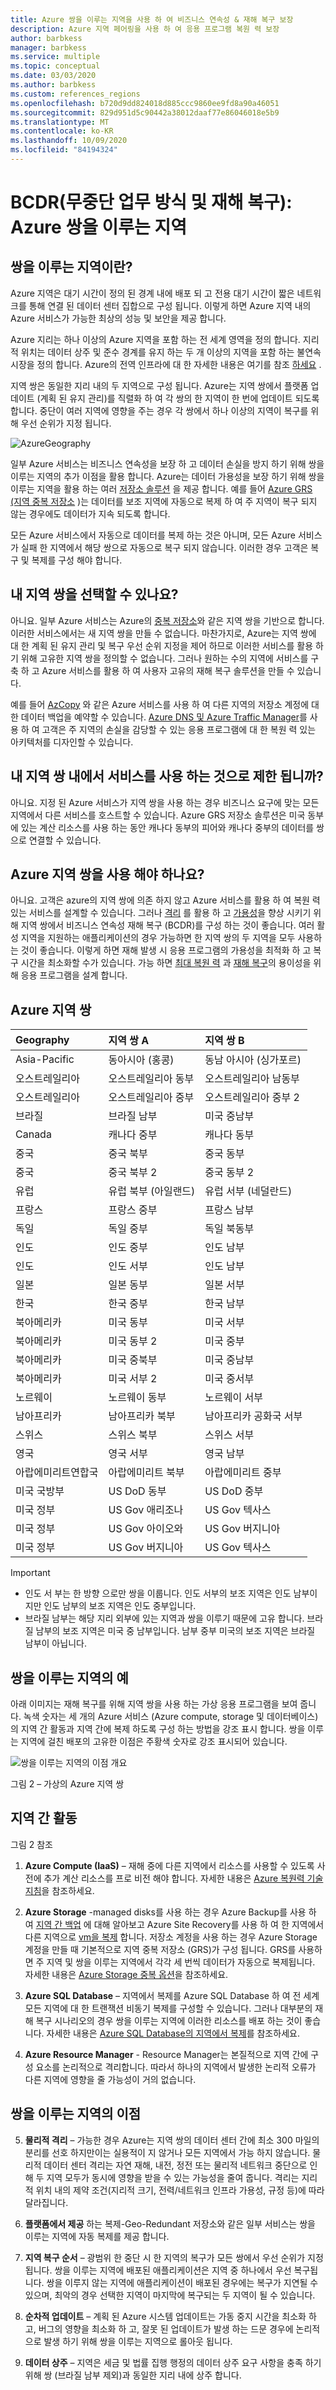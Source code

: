 ```yaml
---
title: Azure 쌍을 이루는 지역을 사용 하 여 비즈니스 연속성 & 재해 복구 보장
description: Azure 지역 페어링을 사용 하 여 응용 프로그램 복원 력 보장
author: barbkess
manager: barbkess
ms.service: multiple
ms.topic: conceptual
ms.date: 03/03/2020
ms.author: barbkess
ms.custom: references_regions
ms.openlocfilehash: b720d9dd824018d885ccc9860ee9fd8a90a46051
ms.sourcegitcommit: 829d951d5c90442a38012daaf77e86046018e5b9
ms.translationtype: MT
ms.contentlocale: ko-KR
ms.lasthandoff: 10/09/2020
ms.locfileid: "84194324"
---
```

# <a name="business-continuity-and-disaster-recovery-bcdr-azure-paired-regions"></a>BCDR(무중단 업무 방식 및 재해 복구): Azure 쌍을 이루는 지역

## <a name="what-are-paired-regions"></a>쌍을 이루는 지역이란?

Azure 지역은 대기 시간이 정의 된 경계 내에 배포 되 고 전용 대기 시간이 짧은 네트워크를 통해 연결 된 데이터 센터 집합으로 구성 됩니다.  이렇게 하면 Azure 지역 내의 Azure 서비스가 가능한 최상의 성능 및 보안을 제공 합니다.  

Azure 지리는 하나 이상의 Azure 지역을 포함 하는 전 세계 영역을 정의 합니다. 지리적 위치는 데이터 상주 및 준수 경계를 유지 하는 두 개 이상의 지역을 포함 하는 불연속 시장을 정의 합니다.  Azure의 전역 인프라에 대 한 자세한 내용은 여기를 참조 [하세요](https://azure.microsoft.com/global-infrastructure/regions/) .

지역 쌍은 동일한 지리 내의 두 지역으로 구성 됩니다. Azure는 지역 쌍에서 플랫폼 업데이트 (계획 된 유지 관리)를 직렬화 하 여 각 쌍의 한 지역이 한 번에 업데이트 되도록 합니다. 중단이 여러 지역에 영향을 주는 경우 각 쌍에서 하나 이상의 지역이 복구를 위해 우선 순위가 지정 됩니다.

![AzureGeography](./media/best-practices-availability-paired-regions/GeoRegionDataCenter.png)

일부 Azure 서비스는 비즈니스 연속성을 보장 하 고 데이터 손실을 방지 하기 위해 쌍을 이루는 지역의 추가 이점을 활용 합니다.  Azure는 데이터 가용성을 보장 하기 위해 쌍을 이루는 지역을 활용 하는 여러 [저장소 솔루션](./storage/common/storage-redundancy.md#redundancy-in-a-secondary-region) 을 제공 합니다. 예를 들어 [Azure GRS (지역 중복 저장소](./storage/common/storage-redundancy.md#geo-redundant-storage) )는 데이터를 보조 지역에 자동으로 복제 하 여 주 지역이 복구 되지 않는 경우에도 데이터가 지속 되도록 합니다. 

모든 Azure 서비스에서 자동으로 데이터를 복제 하는 것은 아니며, 모든 Azure 서비스가 실패 한 지역에서 해당 쌍으로 자동으로 복구 되지 않습니다.  이러한 경우 고객은 복구 및 복제를 구성 해야 합니다.

## <a name="can-i-select-my-regional-pairs"></a>내 지역 쌍을 선택할 수 있나요?

아니요. 일부 Azure 서비스는 Azure의 [중복 저장소](./storage/common/storage-redundancy.md)와 같은 지역 쌍을 기반으로 합니다. 이러한 서비스에서는 새 지역 쌍을 만들 수 없습니다.  마찬가지로, Azure는 지역 쌍에 대 한 계획 된 유지 관리 및 복구 우선 순위 지정을 제어 하므로 이러한 서비스를 활용 하기 위해 고유한 지역 쌍을 정의할 수 없습니다. 그러나 원하는 수의 지역에 서비스를 구축 하 고 Azure 서비스를 활용 하 여 사용자 고유의 재해 복구 솔루션을 만들 수 있습니다. 

예를 들어 [AzCopy](./storage/common/storage-use-azcopy-v10.md) 와 같은 Azure 서비스를 사용 하 여 다른 지역의 저장소 계정에 대 한 데이터 백업을 예약할 수 있습니다.  [Azure DNS 및 Azure Traffic Manager](./networking/disaster-recovery-dns-traffic-manager.md)를 사용 하 여 고객은 주 지역의 손실을 감당할 수 있는 응용 프로그램에 대 한 복원 력 있는 아키텍처를 디자인할 수 있습니다.

## <a name="am-i-limited-to-using-services-within-my-regional-pairs"></a>내 지역 쌍 내에서 서비스를 사용 하는 것으로 제한 됩니까?

아니요. 지정 된 Azure 서비스가 지역 쌍을 사용 하는 경우 비즈니스 요구에 맞는 모든 지역에서 다른 서비스를 호스트할 수 있습니다.  Azure GRS 저장소 솔루션은 미국 동부에 있는 계산 리소스를 사용 하는 동안 캐나다 동부의 피어와 캐나다 중부의 데이터를 쌍으로 연결할 수 있습니다.  

## <a name="must-i-use-azure-regional-pairs"></a>Azure 지역 쌍을 사용 해야 하나요?

아니요. 고객은 azure의 지역 쌍에 의존 하지 않고 Azure 서비스를 활용 하 여 복원 력 있는 서비스를 설계할 수 있습니다.  그러나 [격리](./security/fundamentals/isolation-choices.md) 를 활용 하 고 [가용성](./availability-zones/az-overview.md)을 향상 시키기 위해 지역 쌍에서 비즈니스 연속성 재해 복구 (BCDR)를 구성 하는 것이 좋습니다. 여러 활성 지역을 지원하는 애플리케이션의 경우 가능하면 한 지역 쌍의 두 지역을 모두 사용하는 것이 좋습니다. 이렇게 하면 재해 발생 시 응용 프로그램의 가용성을 최적화 하 고 복구 시간을 최소화할 수가 있습니다. 가능 하면 [최대 복원 력](https://docs.microsoft.com/azure/architecture/framework/resiliency/overview) 과 [재해 복구](https://docs.microsoft.com/azure/architecture/framework/resiliency/backup-and-recovery)의 용이성을 위해 응용 프로그램을 설계 합니다.

## <a name="azure-regional-pairs"></a>Azure 지역 쌍

| Geography | 지역 쌍 A | 지역 쌍 B  |
|:--- |:--- |:--- |
| Asia-Pacific |동아시아 (홍콩) | 동남 아시아 (싱가포르) |
| 오스트레일리아 |오스트레일리아 동부 |오스트레일리아 남동부 |
| 오스트레일리아 |오스트레일리아 중부 |오스트레일리아 중부 2 |
| 브라질 |브라질 남부 |미국 중남부 |
| Canada |캐나다 중부 |캐나다 동부 |
| 중국 |중국 북부 |중국 동부|
| 중국 |중국 북부 2 |중국 동부 2|
| 유럽 |유럽 북부 (아일랜드) |유럽 서부 (네덜란드) |
| 프랑스 |프랑스 중부|프랑스 남부|
| 독일 |독일 중부 |독일 북동부 |
| 인도 |인도 중부 |인도 남부 |
| 인도 |인도 서부 |인도 남부 |
| 일본 |일본 동부 |일본 서부 |
| 한국 |한국 중부 |한국 남부 |
| 북아메리카 |미국 동부 |미국 서부 |
| 북아메리카 |미국 동부 2 |미국 중부 |
| 북아메리카 |미국 중북부 |미국 중남부 |
| 북아메리카 |미국 서부 2 |미국 중서부 |
| 노르웨이 | 노르웨이 동부 | 노르웨이 서부 |
| 남아프리카 | 남아프리카 북부 |남아프리카 공화국 서부 |
| 스위스 | 스위스 북부 |스위스 서부 |
| 영국 |영국 서부 |영국 남부 |
| 아랍에미리트연합국 | 아랍에미리트 북부 | 아랍에미리트 중부
| 미국 국방부 |US DoD 동부 |US DoD 중부 |
| 미국 정부 |US Gov 애리조나 |US Gov 텍사스 |
| 미국 정부 |US Gov 아이오와 |US Gov 버지니아 |
| 미국 정부 |US Gov 버지니아 |US Gov 텍사스 |

> [!Important]
> - 인도 서 부는 한 방향 으로만 쌍을 이룹니다. 인도 서부의 보조 지역은 인도 남부이지만 인도 남부의 보조 지역은 인도 중부입니다.
> - 브라질 남부는 해당 지리 외부에 있는 지역과 쌍을 이루기 때문에 고유 합니다. 브라질 남부의 보조 지역은 미국 중 남부입니다. 남부 중부 미국의 보조 지역은 브라질 남부이 아닙니다.


## <a name="an-example-of-paired-regions"></a>쌍을 이루는 지역의 예
아래 이미지는 재해 복구를 위해 지역 쌍을 사용 하는 가상 응용 프로그램을 보여 줍니다. 녹색 숫자는 세 개의 Azure 서비스 (Azure compute, storage 및 데이터베이스)의 지역 간 활동과 지역 간에 복제 하도록 구성 하는 방법을 강조 표시 합니다. 쌍을 이루는 지역에 걸친 배포의 고유한 이점은 주황색 숫자로 강조 표시되어 있습니다.

![쌍을 이루는 지역의 이점 개요](./media/best-practices-availability-paired-regions/PairedRegionsOverview2.png)

그림 2 – 가상의 Azure 지역 쌍

## <a name="cross-region-activities"></a>지역 간 활동
그림 2 참조

1. **Azure Compute (IaaS)** – 재해 중에 다른 지역에서 리소스를 사용할 수 있도록 사전에 추가 계산 리소스를 프로 비전 해야 합니다. 자세한 내용은 [Azure 복원력 기술 지침](https://github.com/uglide/azure-content/blob/master/articles/resiliency/resiliency-technical-guidance.md)을 참조하세요. 

2. **Azure Storage** -managed disks를 사용 하는 경우 Azure Backup를 사용 하 여 [지역 간 백업](https://docs.microsoft.com/azure/architecture/resiliency/recovery-loss-azure-region#virtual-machines) 에 대해 알아보고 Azure Site Recovery를 사용 하 여 한 지역에서 다른 지역으로 [vm을 복제](https://docs.microsoft.com/azure/site-recovery/azure-to-azure-tutorial-enable-replication) 합니다. 저장소 계정을 사용 하는 경우 Azure Storage 계정을 만들 때 기본적으로 지역 중복 저장소 (GRS)가 구성 됩니다. GRS를 사용하면 주 지역 및 쌍을 이루는 지역에서 각각 세 번씩 데이터가 자동으로 복제됩니다. 자세한 내용은 [Azure Storage 중복 옵션](storage/common/storage-redundancy.md)을 참조하세요.

3. **Azure SQL Database** – 지역에서 복제를 Azure SQL Database 하 여 전 세계 모든 지역에 대 한 트랜잭션 비동기 복제를 구성할 수 있습니다. 그러나 대부분의 재해 복구 시나리오의 경우 쌍을 이루는 지역에 이러한 리소스를 배포 하는 것이 좋습니다. 자세한 내용은 [Azure SQL Database의 지역에서 복제](sql-database/sql-database-geo-replication-overview.md)를 참조하세요.

4. **Azure Resource Manager** - Resource Manager는 본질적으로 지역 간에 구성 요소를 논리적으로 격리합니다. 따라서 하나의 지역에서 발생한 논리적 오류가 다른 지역에 영향을 줄 가능성이 거의 없습니다.

## <a name="benefits-of-paired-regions"></a>쌍을 이루는 지역의 이점

5. **물리적 격리** – 가능한 경우 Azure는 지역 쌍의 데이터 센터 간에 최소 300 마일의 분리를 선호 하지만이는 실용적이 지 않거나 모든 지역에서 가능 하지 않습니다. 물리적 데이터 센터 격리는 자연 재해, 내전, 정전 또는 물리적 네트워크 중단으로 인해 두 지역 모두가 동시에 영향을 받을 수 있는 가능성을 줄여 줍니다. 격리는 지리적 위치 내의 제약 조건(지리적 크기, 전력/네트워크 인프라 가용성, 규정 등)에 따라 달라집니다.  

6. **플랫폼에서 제공** 하는 복제-Geo-Redundant 저장소와 같은 일부 서비스는 쌍을 이루는 지역에 자동 복제를 제공 합니다.

7. **지역 복구 순서** – 광범위 한 중단 시 한 지역의 복구가 모든 쌍에서 우선 순위가 지정 됩니다. 쌍을 이루는 지역에 배포된 애플리케이션은 지역 중 하나에서 우선 복구됩니다. 쌍을 이루지 않는 지역에 애플리케이션이 배포된 경우에는 복구가 지연될 수 있으며, 최악의 경우 선택한 지역이 마지막에 복구되는 두 지역이 될 수 있습니다.

8. **순차적 업데이트** – 계획 된 Azure 시스템 업데이트는 가동 중지 시간을 최소화 하 고, 버그의 영향을 최소화 하 고, 잘못 된 업데이트가 발생 하는 드문 경우에 논리적으로 발생 하기 위해 쌍을 이루는 지역으로 롤아웃 됩니다.

9. **데이터 상주** – 지역은 세금 및 법률 집행 행정의 데이터 상주 요구 사항을 충족 하기 위해 쌍 (브라질 남부 제외)과 동일한 지리 내에 상주 합니다.

